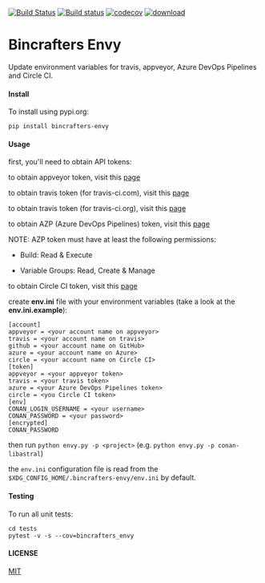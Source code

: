 [![Build Status](https://travis-ci.org/bincrafters/bincrafters-envy.svg?branch=master)](https://travis-ci.org/bincrafters/bincrafters-envy)
[![Build status](https://ci.appveyor.com/api/projects/status/bb3844r6mnu7gy1g?svg=true)](https://ci.appveyor.com/project/BinCrafters/bincrafters-envy)
[![codecov](https://codecov.io/gh/bincrafters/bincrafters-envy/branch/master/graph/badge.svg)](https://codecov.io/gh/bincrafters/bincrafters-envy)
[![download](https://img.shields.io/badge/download-pypi-blue.svg)](https://pypi.org/project/bincrafters-envy)

# Bincrafters Envy

Update environment variables for travis, appveyor, Azure DevOps Pipelines and Circle CI.

#### Install
To install using pypi.org:

    pip install bincrafters-envy

#### Usage
first, you'll need to obtain API tokens:

to obtain appveyor token, visit this [page](https://ci.appveyor.com/api-keys)

to obtain travis token (for travis-ci.com), visit this [page](https://travis-ci.com/account/preferences)

to obtain travis token (for travis-ci.org), visit this [page](https://travis-ci.org/account/preferences)

to obtain AZP (Azure DevOps Pipelines) token, visit this [page](https://dev.azure.com/bincrafters/_usersSettings/tokens)

NOTE: AZP token must have at least the following permissions:

- Build: Read & Execute

- Variable Groups: Read, Create & Manage

to obtain Circle CI token, visit this [page](https://circleci.com/account/api)

create **env.ini** file with your environment variables (take a look at the **env.ini.example**):

```
[account]
appveyor = <your account name on appveyor>
travis = <your account name on travis>
github = <your account name on GitHub>
azure = <your account name on Azure>
circle = <your account name on Circle CI>
[token]
appveyor = <your appveyor token>
travis = <your travis token>
azure = <your Azure DevOps Pipelines token>
circle = <you Circle CI token>
[env]
CONAN_LOGIN_USERNAME = <your username>
CONAN_PASSWORD = <your password>
[encrypted]
CONAN_PASSWORD
```

then run `python envy.py -p <project>` (e.g. `python envy.py -p conan-libastral`)

the `env.ini` configuration file is read from the `$XDG_CONFIG_HOME/.bincrafters-envy/env.ini` by default.

#### Testing
To run all unit tests:

    cd tests
    pytest -v -s --cov=bincrafters_envy

#### LICENSE
[MIT](LICENSE)
